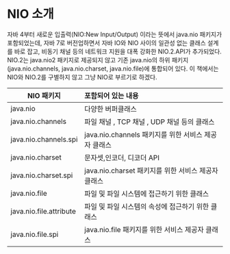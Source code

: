 # NIO 소개

자바 4부터 새로운 입출력(NIO:New Input/Output) 이라는 뜻에서 java.nio 패키지가 포함되었는데,
자바 7로 버전업하면서 자바 IO와 NIO 사이의 일관성 없는 클래스 설계를 바로 잡고, 비동기 채널 등의
네트워크 지원을 대폭 강화한 NIO.2.API가 추가되었다. NIO.2는 java.nio2 패키지로 제공되지 않고
기존 java.nio의 하위 패키지(java.nio.channels, java.nio.charset, java.nio.file)에 통합되어 있다.
이 책에서는 NIO와 NIO.2를 구별하지 않고 그냥 NIO로 부르기로 하겠다.

|NIO 패키지| 포함되어 있는 내용 |
| ----| :----|
|java.nio|다양한 버퍼클래스
|java.nio.channels | 파일 채널 , TCP 채널 , UDP 채널 등의 클래스
| java.nio.channels.spi | java.nio.channels 패키지를 위한 서비스 제공자 클래스
|java.nio.charset | 문자셋,인코더, 디코더  API
|java.nio.charset.spi| java.nio.charset 패키지를 위한 서비스 제공자 클래스
|java.nio.file| 파일 및 파일 시스템에 접근하기 위한 클래스
|java.nio.file.attribute| 파일 및 파일 시스템의 속성에 접근하기 위한 클래스
|java.nio.file.spi| java.nio.file 패키지를 위한 서비스 제공자 클래스

